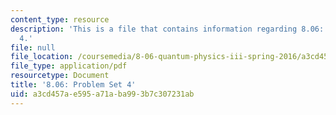 ```yaml
---
content_type: resource
description: 'This is a file that contains information regarding 8.06: Problem set
  4.'
file: null
file_location: /coursemedia/8-06-quantum-physics-iii-spring-2016/a3cd457ae595a71aba993b7c307231ab_MIT8_06S16_ps4.pdf
file_type: application/pdf
resourcetype: Document
title: '8.06: Problem Set 4'
uid: a3cd457a-e595-a71a-ba99-3b7c307231ab
---
```

